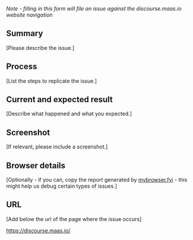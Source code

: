 *Note - filling in this form will file an issue against the discourse.maas.io website navigation*

## Summary

[Please describe the issue.]

## Process

[List the steps to replicate the issue.]

## Current and expected result

[Describe what happened and what you expected.]

## Screenshot

[If relevant, please include a screenshot.]

## Browser details

[Optionally - if you can, copy the report generated by [mybrowser.fyi](https://mybrowser.fyi/) - this might help us debug certain types of issues.]

## URL

[Add below the url of the page where the issue occurs]

https://discourse.maas.io/
